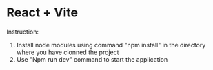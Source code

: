 # React + Vite

Instruction:
1. Install node modules using command "npm install" in the directory where you have clonned the project
2. Use "Npm run dev" command to start the application

